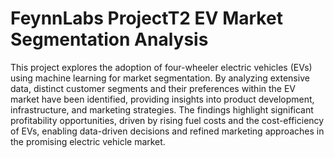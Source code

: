 # FeynnLabs ProjectT2 EV Market Segmentation Analysis #
This project explores the adoption of four-wheeler electric vehicles (EVs) using machine learning for market segmentation. By analyzing extensive data, distinct customer segments and their preferences within the EV market have been identified, providing insights into product development, infrastructure, and marketing strategies. The findings highlight significant profitability opportunities, driven by rising fuel costs and the cost-efficiency of EVs, enabling data-driven decisions and refined marketing approaches in the promising electric vehicle market.
